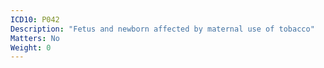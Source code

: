 ```yaml
---
ICD10: P042
Description: "Fetus and newborn affected by maternal use of tobacco"
Matters: No
Weight: 0
---
```

